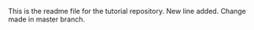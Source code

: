 This is the readme file for the tutorial repository.
New line added.
Change made in master branch.




